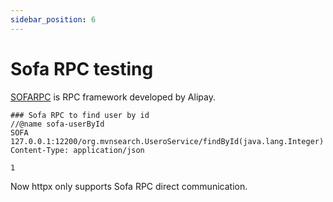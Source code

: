 ```yaml
---
sidebar_position: 6
---
```


# Sofa RPC testing

[SOFARPC](https://www.sofastack.tech/projects/sofa-rpc/overview/) is RPC framework developed by Alipay.

```
### Sofa RPC to find user by id
//@name sofa-userById
SOFA 127.0.0.1:12200/org.mvnsearch.UseroService/findById(java.lang.Integer)
Content-Type: application/json

1
```

Now httpx only supports Sofa RPC direct communication.


